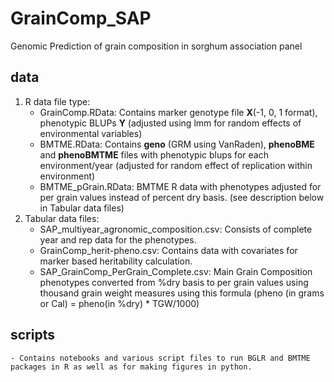 # GrainComp_SAP
Genomic Prediction of grain composition in sorghum association panel

## data

1. R data file type:
    - GrainComp.RData: Contains marker genotype file **X**(-1, 0, 1 format), phenotypic BLUPs **Y** (adjusted using lmm for random effects of environmental variables)
    - BMTME.RData: Contains **geno** (GRM using VanRaden), **phenoBME** and **phenoBMTME** files with phenotypic blups for each environment/year (adjusted for random effect of replication within environment)
    - BMTME_pGrain.RData: BMTME R data with phenotypes adjusted for per grain values instead of percent dry basis. (see description below in Tabular data files)
2. Tabular data files:
    - SAP_multiyear_agronomic_composition.csv: Consists of complete year and rep data for the phenotypes.
    - GrainComp_herit-pheno.csv: Contains data with covariates for marker based heritability calculation.
    - SAP_GrainComp_PerGrain_Complete.csv: Main Grain Composition phenotypes converted from %dry basis to per grain values using thousand grain weight measures using this formula (pheno (in grams or Cal) = pheno(in %dry) * TGW/1000)
    
## scripts
    - Contains notebooks and various script files to run BGLR and BMTME packages in R as well as for making figures in python.
